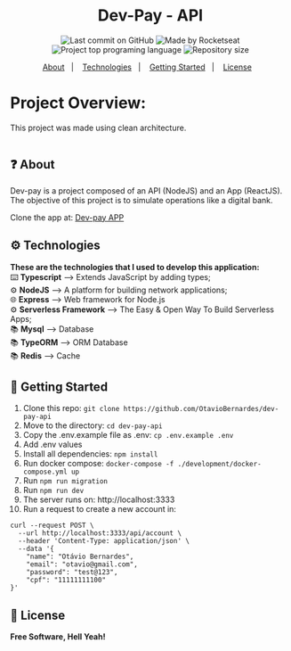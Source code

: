 <h1 align="center">
   Dev-Pay - API
</h1>

<p align="center">
  <img alt="Last commit on GitHub" src="https://img.shields.io/github/last-commit/OtavioBernardes/dev-pay-api?color=7D40E7">
  <img alt="Made by Rocketseat" src="https://img.shields.io/badge/made%20by-OtavioBernardes-%20?color=7D40E7">
  <img alt="Project top programing language" src="https://img.shields.io/github/languages/top/OtavioBernardes/dev-pay-api?color=7D40E7">
  <img alt="Repository size" src="https://img.shields.io/github/repo-size/OtavioBernardes/dev-pay-api?color=7D40E7">
</p>

<p align="center">
  <a href="#question-about">About</a>&nbsp;&nbsp;&nbsp;|&nbsp;&nbsp;&nbsp;
  <a href="#gear-technologies">Technologies</a>&nbsp;&nbsp;&nbsp;|&nbsp;&nbsp;&nbsp;
  <a href="#rocket-getting-started">Getting Started</a>&nbsp;&nbsp;&nbsp;|&nbsp;&nbsp;&nbsp;
  <a href="#page_facing_up-license">License</a>&nbsp;&nbsp;&nbsp;
</p>

# Project Overview:

This project was made using clean architecture. </br>

<p align="center">
   <picture>
      <source media="(prefers-color-scheme: dark)" srcset="https://i.ibb.co/cCmdW9j/Untitled-Diagram-drawio-1.png" />
      <source media="(prefers-color-scheme: light)" srcset="https://miro.medium.com/max/1400/1*0R0r00uF1RyRFxkxo3HVDg.png" />
      <img>
   </picture>
</p>

## :question: About

Dev-pay is a project composed of an API (NodeJS) and an App (ReactJS). </br>
The objective of this project is to simulate operations like a digital bank.

Clone the app at: [Dev-pay APP](https://github.com/Mateussj/dev-pay-app) 

## :gear: Technologies

**These are the technologies that I used to develop this application:**</br> 
⌨️ <strong>Typescript</strong> —> Extends JavaScript by adding types;</br> 
⚙️ <strong>NodeJS</strong> —> A platform for building network applications;</br>
🌐 <strong>Express</strong> —> Web framework for Node.js</br>
⚙️ <strong>Serverless Framework</strong> —> The Easy & Open Way To Build Serverless Apps;</br>
📚 <strong>Mysql</strong> —> Database</br>
📚 <strong>TypeORM</strong> —> ORM Database</br>
📚 <strong>Redis</strong> —> Cache</br>

## :rocket: Getting Started

1. Clone this repo: `git clone https://github.com/OtavioBernardes/dev-pay-api`
2. Move to the directory: `cd dev-pay-api`
3. Copy the .env.example file as .env: `cp .env.example .env`
4. Add .env values
5. Install all dependencies: `npm install`
6. Run docker compose: `docker-compose -f ./development/docker-compose.yml up`
6. Run `npm run migration`
7. Run `npm run dev`
8. The server runs on: http://localhost:3333
9. Run a request to create a new account in:
```
curl --request POST \
  --url http://localhost:3333/api/account \
  --header 'Content-Type: application/json' \
  --data '{
	"name": "Otávio Bernardes",
	"email": "otavio@gmail.com",
	"password": "test@123",
	"cpf": "11111111100"
}'
```
## :page_facing_up: License

**Free Software, Hell Yeah!**
